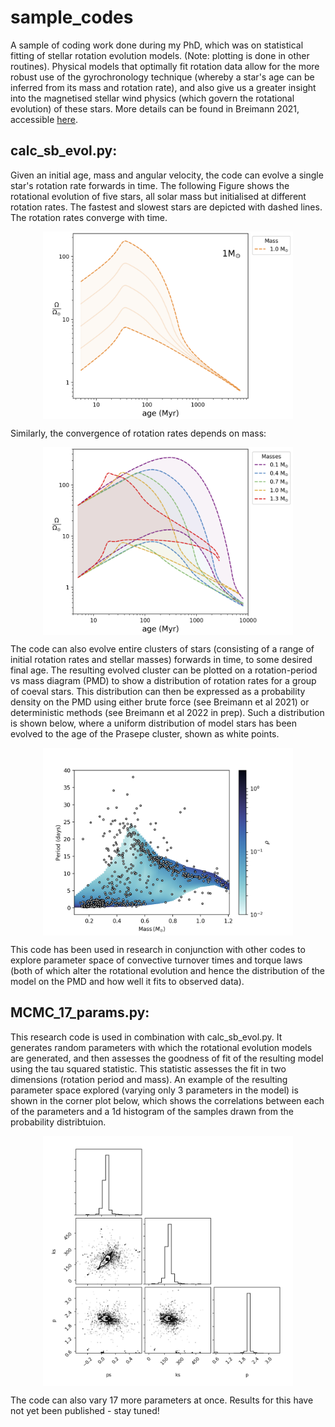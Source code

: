 # sample_codes

A sample of coding work done during my PhD, which was on statistical fitting of stellar rotation evolution models. (Note: plotting is done in other routines). Physical models that optimally fit rotation data allow for the more robust use of the gyrochronology technique (whereby a star's age can be inferred from its mass and rotation rate), and also give us a greater insight into the magnetised stellar wind physics (which govern the rotational evolution) of these stars. More details can be found in Breimann 2021, accessible [here](https://ui.adsabs.harvard.edu/abs/2021ApJ...913...75B/abstract). 


**calc_sb_evol.py:**
---
Given an initial age, mass and angular velocity, the code can evolve a single star's rotation rate forwards in time. The following Figure shows the rotational evolution of five stars, all solar mass but initialised at different rotation rates. The fastest and slowest stars are depicted with dashed lines.  The rotation rates converge with time. 


<p align="center">
  <img style='vertical-align:middle;' src="rotation_convergence.png" alt="drawing" width="400"/> 
</p>

Similarly, the convergence of rotation rates depends on mass:

<p align="center">
  <img style='vertical-align:middle;' src="mass_convergence.png" alt="drawing" width="400"/> 
</p>


The code can also evolve entire clusters of stars (consisting of a range of initial rotation rates and stellar masses) forwards in time, to some desired final age. The resulting evolved cluster can be plotted on a rotation-period vs mass diagram (PMD) to show a distribution of rotation rates for a group of coeval stars. This distribution can then be expressed as a probability density on the PMD using either brute force (see Breimann et al 2021) or deterministic methods (see Breimann et al 2022 in prep). Such a distribution is shown below, where a uniform distribution of model stars has been evolved to the age of the Prasepe cluster, shown as white points. 

<p align="center">
  <img style='vertical-align:middle;' src="PMD.png" alt="drawing" width="400"/> 
</p>



This code has been used in research in conjunction with other codes to explore parameter space of convective turnover times and torque laws (both of which alter the rotational evolution and hence the distribution of the model on the PMD and how well it fits to observed data). 


**MCMC_17_params.py:**
---
This research code is used in combination with calc_sb_evol.py. It generates random parameters with which the rotational evolution models are generated, and then assesses the goodness of fit of the resulting model using the tau squared statistic. This statistic assesses the fit in two dimensions (rotation period and mass). An example of the resulting parameter space explored (varying only 3 parameters in the model) is shown in the corner plot below, which shows the correlations between each of the parameters and a 1d histogram of the samples drawn from the probability distribtuion. 

<p align="center">
  <img style='vertical-align:middle;' src="MCMC_torque.png" alt="drawing" width="400"/> 
</p>

The code can also vary 17 more parameters at once. Results for this have not yet been published - stay tuned! 
